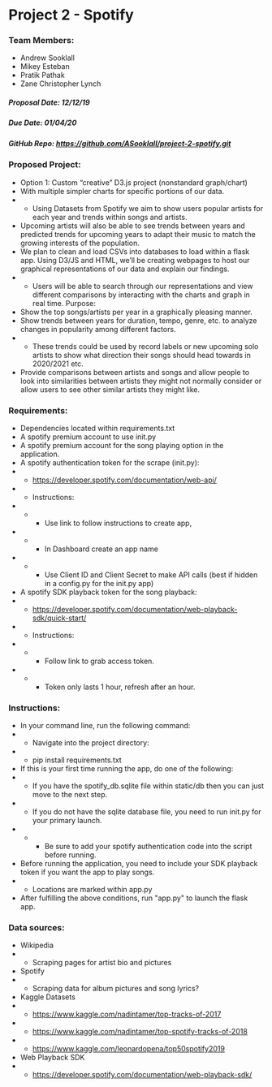 # Project 2 - Spotify
### Team Members:
* Andrew Sooklall
* Mikey Esteban
* Pratik Pathak
* Zane Christopher Lynch
##### Proposal Date: 12/12/19
##### Due Date: 01/04/20
##### GitHub Repo: https://github.com/ASooklall/project-2-spotify.git
### Proposed Project:
* Option 1: Custom “creative” D3.js project (nonstandard graph/chart)
* With multiple simpler charts for specific portions of our data.
* * Using Datasets from Spotify we aim to show users popular artists for each year and trends within songs and artists.
* Upcoming artists will also be able to see trends between years and predicted trends for upcoming years to adapt their music to match the growing interests of the population.
* We plan to clean and load CSVs into databases to load within a flask app. Using D3/JS and HTML, we’ll be creating webpages to host our graphical representations of our data and explain our findings.
* * Users will be able to search through our representations and view different comparisons by interacting with the charts and graph in real time.
Purpose:
* Show the top songs/artists per year in a graphically pleasing manner.
* Show trends between years for duration, tempo, genre, etc. to analyze changes in popularity among different factors.
* * These trends could be used by record labels or new upcoming solo artists to show what direction their songs should head towards in 2020/2021 etc.
* Provide comparisons between artists and songs and allow people to look into similarities between artists they might not normally consider or allow users to see other similar artists they might like.

### Requirements:
* Dependencies located within requirements.txt
* A spotify premium account to use init.py
* A spotify premium account for the song playing option in the application.
* A spotify authentication token for the scrape (init.py):
* * https://developer.spotify.com/documentation/web-api/
* * Instructions:
* * * Use link to follow instructions to create app, 
* * * In Dashboard create an app name 
* * * Use Client ID and Client Secret to make API calls (best if hidden in a config.py for the init.py app)
* A spotify SDK playback token for the song playback:
* * https://developer.spotify.com/documentation/web-playback-sdk/quick-start/
* * Instructions:
* * * Follow link to grab access token.
* * * Token only lasts 1 hour, refresh after an hour.

### Instructions: 
* In your command line, run the following command:
* * Navigate into the project directory:
* * pip install requirements.txt
* If this is your first time running the app, do one of the following:
* * If you have the spotify_db.sqlite file within static/db then you can just move to the next step.
* * If you do not have the sqlite database file, you need to run init.py for your primary launch.
* * * Be sure to add your spotify authentication code into the script before running.
* Before running the application, you need to include your SDK playback token if you want the app to play songs.
* * Locations are marked within app.py
* After fulfilling the above conditions, run "app.py" to launch the flask app.

### Data sources:
* Wikipedia
* * Scraping pages for artist bio and pictures
* Spotify
* * Scraping data for album pictures and song lyrics?
* Kaggle Datasets
* * https://www.kaggle.com/nadintamer/top-tracks-of-2017
* * https://www.kaggle.com/nadintamer/top-spotify-tracks-of-2018
* * https://www.kaggle.com/leonardopena/top50spotify2019
* Web Playback SDK
* * https://developer.spotify.com/documentation/web-playback-sdk/

